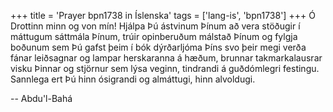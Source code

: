 +++
title = 'Prayer bpn1738 in Íslenska'
tags = ['lang-is', 'bpn1738']
+++
Ó Drottinn minn og von mín! Hjálpa Þú ást­vinum Þínum að vera stöðugir í máttugum sáttmála Þínum, trúir opinberuðum málstað Þín­um og fylgja boðunum sem Þú gafst þeim í bók dýrðarljóma Þíns svo þeir megi verða fánar leið­sagnar og lampar herskaranna á hæðum, brunnar takmarkalausrar visku Þinnar og stjörnur sem lýsa veginn, tindrandi á guðdómlegri festingu.
Sannlega ert Þú hinn ósigrandi og almáttugi, hinn alvoldugi.

-- Abdu'l-Bahá
